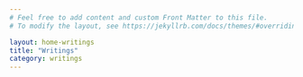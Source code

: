 ```yaml
---
# Feel free to add content and custom Front Matter to this file.
# To modify the layout, see https://jekyllrb.com/docs/themes/#overriding-theme-defaults

layout: home-writings
title: "Writings"
category: writings
---
```


